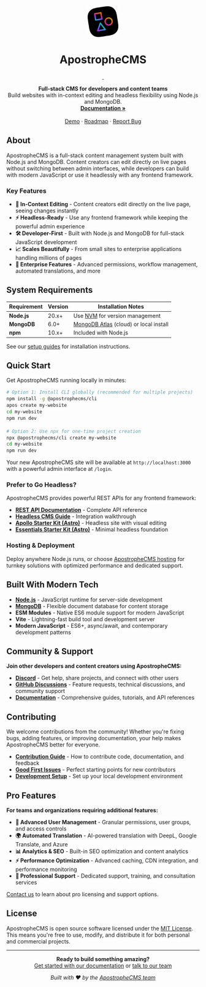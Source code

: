 <div align="center">
  <a href="https://github.com/apostrophecms/apostrophe">
    <img src="logo.svg" alt="ApostropheCMS logo" width="80" height="80">
  </a>

  <h1>ApostropheCMS</h1>

  <p>
    <a aria-label="Join the community on Discord" href="http://chat.apostrophecms.org">
      <img alt="" src="https://img.shields.io/discord/517772094482677790?color=5865f2&label=Join%20the%20Discord&logo=discord&logoColor=fff&labelColor=000&style=for-the-badge&logoWidth=20" />
    </a>
    <a aria-label="License" href="https://github.com/apostrophecms/apostrophe/blob/main/LICENSE.md">
      <img alt="" src="https://img.shields.io/static/v1?style=for-the-badge&labelColor=000000&label=License&message=MIT&color=3DA639" />
    </a>
  </p>

  <p>
    <strong>Full-stack CMS for developers and content teams</strong><br />
    Build websites with in-context editing and headless flexibility using Node.js and MongoDB.
    <br />
    <a href="https://docs.apostrophecms.org/"><strong>Documentation »</strong></a>
    <br />
    <br />
    <a href="http://demo.apostrophecms.com">Demo</a>
    ·
    <a href="https://productlane.com/edit-roadmap">Roadmap</a>
    ·
    <a href="https://github.com/apostrophecms/apostrophe/issues/new?assignees=&labels=bug,3.0&template=bug_report.md&title=">Report Bug</a>
  </p>
</div>

## About

ApostropheCMS is a full-stack content management system built with Node.js and MongoDB. Content creators can edit directly on live pages without switching between admin interfaces, while developers can build with modern JavaScript or use it headlessly with any frontend framework.

### Key Features

- **🎯 In-Context Editing** - Content creators edit directly on the live page, seeing changes instantly
- **⚡ Headless-Ready** - Use any frontend framework while keeping the powerful admin experience
- **🛠️ Developer-First** - Built with Node.js and MongoDB for full-stack JavaScript development
- **📈 Scales Beautifully** - From small sites to enterprise applications handling millions of pages
- **🔐 Enterprise Features** - Advanced permissions, workflow management, automated translations, and more

## System Requirements

| Requirement | Version | Installation Notes |
|-------------|---------|-------------------|
| **Node.js** | 20.x+ | Use [NVM](https://github.com/nvm-sh/nvm) for version management |
| **MongoDB** | 6.0+ | [MongoDB Atlas](https://www.mongodb.com/atlas) (cloud) or local install |
| **npm** | 10.x+ | Included with Node.js |

See our [setup guides](https://docs.apostrophecms.org/guide/development-setup.html) for installation instructions.

## Quick Start

Get ApostropheCMS running locally in minutes:

```bash
# Option 1: Install CLI globally (recommended for multiple projects)
npm install -g @apostrophecms/cli
apos create my-website
cd my-website
npm run dev

# Option 2: Use npx for one-time project creation
npx @apostrophecms/cli create my-website
cd my-website
npm run dev
```

Your new ApostropheCMS site will be available at `http://localhost:3000` with a powerful admin interface at `/login`.

### Prefer to Go Headless?

ApostropheCMS provides powerful REST APIs for any frontend framework:

- **[REST API Documentation](https://docs.apostrophecms.org/reference/api/pieces.html)** - Complete API reference
- **[Headless CMS Guide](https://docs.apostrophecms.org/guide/headless-cms.html)** - Integration walkthrough
- **[Apollo Starter Kit (Astro)](https://github.com/apostrophecms/starter-kit-astro-apollo)** - Headless site with visual editing
- **[Essentials Starter Kit (Astro)](https://github.com/apostrophecms/starter-kit-astro-essentials)** - Minimal headless foundation

### Hosting & Deployment

Deploy anywhere Node.js runs, or choose [ApostropheCMS hosting](https://apostrophecms.com/hosting) for turnkey solutions with optimized performance and dedicated support.

## Built With Modern Tech

- **[Node.js](https://nodejs.org/)** - JavaScript runtime for server-side development
- **[MongoDB](https://www.mongodb.com/)** - Flexible document database for content storage
- **ESM Modules** - Native ES6 module support for modern JavaScript
- **Vite** - Lightning-fast build tool and development server
- **Modern JavaScript** - ES6+, async/await, and contemporary development patterns

## Community & Support

**Join other developers and content creators using ApostropheCMS:**

- **[Discord](https://discord.com/invite/XkbRNq7)** - Get help, share projects, and connect with other users
- **[GitHub Discussions](https://github.com/apostrophecms/apostrophe/discussions)** - Feature requests, technical discussions, and community support
- **[Documentation](https://docs.apostrophecms.org/)** - Comprehensive guides, tutorials, and API references

## Contributing

We welcome contributions from the community! Whether you're fixing bugs, adding features, or improving documentation, your help makes ApostropheCMS better for everyone.

- **[Contribution Guide](https://github.com/apostrophecms/apostrophe/blob/main/CONTRIBUTING.md)** - How to contribute code, documentation, and feedback
- **[Good First Issues](https://github.com/apostrophecms/apostrophe/issues?q=is%3Aissue+is%3Aopen+label%3A%22good+first+issue%22)** - Perfect starting points for new contributors
- **[Development Setup](https://docs.apostrophecms.org/guide/development-setup.html)** - Set up your local development environment


## Pro Features

**For teams and organizations requiring additional features:**

- **🔐 Advanced User Management** - Granular permissions, user groups, and access controls
- **🌍 Automated Translation** - AI-powered translation with DeepL, Google Translate, and Azure
- **📊 Analytics & SEO** - Built-in SEO optimization and content analytics
- **⚡ Performance Optimization** - Advanced caching, CDN integration, and performance monitoring
- **💼 Professional Support** - Dedicated support, training, and consultation services

[Contact us](https://apostrophecms.com/contact-us) to learn about pro licensing and support options.

## License

ApostropheCMS is open source software licensed under the [MIT License](https://github.com/apostrophecms/apostrophe/blob/main/LICENSE.md). This means you're free to use, modify, and distribute it for both personal and commercial projects.

---

<div align="center">
  <p>
    <strong>Ready to build something amazing?</strong><br>
    <a href="https://docs.apostrophecms.org/">Get started with our documentation</a> or <a href="https://apostrophecms.com/contact-us">talk to our team</a>
  </p>
  <p>
    <em>Built with ❤️ by the <a href="https://apostrophecms.com">ApostropheCMS team</a></em>
  </p>
</div>